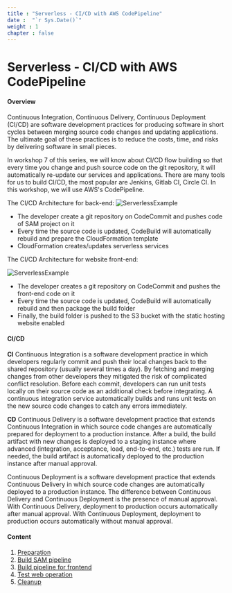 ```yaml
---
title : "Serverless - CI/CD with AWS CodePipeline"
date :  "`r Sys.Date()`" 
weight : 1 
chapter : false
---
```


# Serverless - CI/CD with AWS CodePipeline

#### Overview

Continuous Integration, Continuous Delivery, Continuous Deployment (CI/CD) are software development practices for producing software in short cycles between merging source code changes and updating applications. The ultimate goal of these practices is to reduce the costs, time, and risks by delivering software in small pieces.

In workshop 7 of this series, we will know about CI/CD flow building so that every time you change and push source code on the git repository, it will automatically re-update our services and applications. There are many tools for us to build CI/CD, the most popular are Jenkins, Gitlab CI, Circle CI. In this workshop, we will use AWS's CodePipeline.

The CI/CD Architecture for back-end:
![ServerlessExample](/images/SAMPipeline.png?featherlight=false&width=50pc)

- The developer create a git repository on CodeCommit and pushes code of SAM project on it
- Every time the source code is updated, CodeBuild will automatically rebuild and prepare the CloudFormation template
- CloudFormation creates/updates serverless services

The CI/CD Architecture for website front-end:

![ServerlessExample](/images/FrontEndPipeline.png?featherlight=false&width=50pc)

- The developer creates a git repository on CodeCommit and pushes the front-end code on it
- Every time the source code is updated, CodeBuild will automatically rebuild and then package the build folder
- Finally, the build folder is pushed to the S3 bucket with the static hosting website enabled

#### CI/CD

**CI**
Continuous Integration is a software development practice in which developers regularly commit and push their local changes back to the shared repository (usually several times a day). By fetching and merging changes from other developers they mitigated the risk of complicated conflict resolution. Before each commit, developers can run unit tests locally on their source code as an additional check before integrating. A continuous integration service automatically builds and runs unit tests on the new source code changes to catch any errors immediately.

**CD**
Continuous Delivery is a software development practice that extends Continuous Integration in which source code changes are automatically prepared for deployment to a production instance. After a build, the build artifact with new changes is deployed to a staging instance where advanced (integration, acceptance, load, end-to-end, etc.) tests are run. If needed, the build artifact is automatically deployed to the production instance after manual approval.

Continuous Deployment is a software development practice that extends Continuous Delivery in which source code changes are automatically deployed to a production instance. The difference between Continuous Delivery and Continuous Deployment is the presence of manual approval. With Continuous Delivery, deployment to production occurs automatically after manual approval. With Continuous Deployment, deployment to production occurs automatically without manual approval.

#### Content

1. [Preparation](1-preparation/)
2. [Build SAM pipeline](2-build-sam-pipeline/)
3. [Build pipeline for frontend](3-build-frontend-pipeline/)
4. [Test web operation](4-test-operation/)
5. [Cleanup](5-cleanup)
